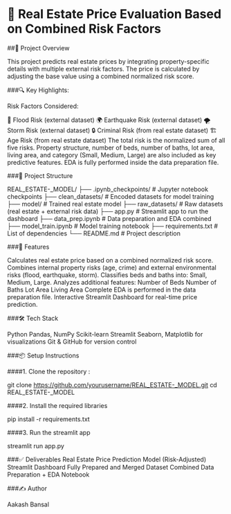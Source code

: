 # 🏡 Real Estate Price Evaluation Based on Combined Risk Factors


##📄 Project Overview

This project predicts real estate prices by integrating property-specific details with multiple external risk factors. The price is calculated by adjusting the base value using a combined normalized risk score.

###🔍 Key Highlights:

Risk Factors Considered:

🌊 Flood Risk (external dataset)
🌍 Earthquake Risk (external dataset)
🌪️ Storm Risk (external dataset)
🔒 Criminal Risk (from real estate dataset)
🏗️ Age Risk (from real estate dataset)
The total risk is the normalized sum of all five risks.
Property structure, number of beds, number of baths, lot area, living area, and category (Small, Medium, Large) are also included as key predictive features.
EDA is fully performed inside the data preparation file.

###📂 Project Structure

REAL_ESTATE-_MODEL/
├── .ipynb_checkpoints/      # Jupyter notebook checkpoints
├── clean_datasets/          # Encoded datasets for model training
├── model/                   # Trained real estate model
├── raw_datasets/            # Raw datasets (real estate + external risk data)
├── app.py                   # Streamlit app to run the dashboard
├── data_prep.ipynb          # Data preparation and EDA combined
├── model_train.ipynb        # Model training notebook
├── requirements.txt         # List of dependencies
└── README.md                # Project description

###🚀 Features

Calculates real estate price based on a combined normalized risk score.
Combines internal property risks (age, crime) and external environmental risks (flood, earthquake, storm).
Classifies beds and baths  into: Small, Medium, Large.
Analyzes additional features:
Number of Beds
Number of Baths
Lot Area
Living Area
Complete EDA is performed in the data preparation file.
Interactive Streamlit Dashboard for real-time price prediction.

###🛠️ Tech Stack

Python
Pandas, NumPy
Scikit-learn
Streamlit
Seaborn, Matplotlib for visualizations
Git & GitHub for version control

###📦 Setup Instructions

####1. Clone the repository :

   git clone https://github.com/yourusername/REAL_ESTATE-_MODEL.git
   cd REAL_ESTATE-_MODEL
   
####2. Install the required libraries

   pip install -r requirements.txt

####3. Run the streamlit app

   streamlit run app.py

###✅ Deliverables
Real Estate Price Prediction Model (Risk-Adjusted)
Streamlit Dashboard
Fully Prepared and Merged Dataset
Combined Data Preparation + EDA Notebook

###✍️ Author

Aakash Bansal




